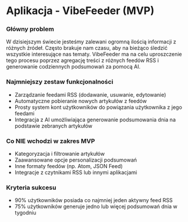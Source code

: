 # Aplikacja - VibeFeeder (MVP)

### Główny problem

W dzisiejszym świecie jesteśmy zalewani ogromną ilością informacji z różnych źródeł. Często brakuje nam czasu, aby na bieżąco śledzić wszystkie interesujące nas tematy. VibeFeeder ma na celu uproszczenie tego procesu poprzez agregację treści z różnych feedów RSS i generowanie codziennych podsumowań za pomocą AI.

### Najmniejszy zestaw funkcjonalności

- Zarządzanie feedami RSS (dodawanie, usuwanie, edytowanie)
- Automatyczne pobieranie nowych artykułów z feedów
- Prosty system kont użytkowników do powiązania użytkownika z jego feedami
- Integracja z AI umożliwiająca generowanie podsumowania dnia na podstawie zebranych artykułów

### Co NIE wchodzi w zakres MVP

- Kategoryzacja i filtrowanie artykułów
- Zaawansowane opcje personalizacji podsumowań
- Inne formaty feedów (np. Atom, JSON Feed)
- Integracje z czytnikami RSS lub innymi aplikacjami

### Kryteria sukcesu

- 90% użytkowników posiada co najmniej jeden aktywny feed RSS
- 75% użytkowników generuje jedno lub więcej podsumowań dnia w tygodniu
